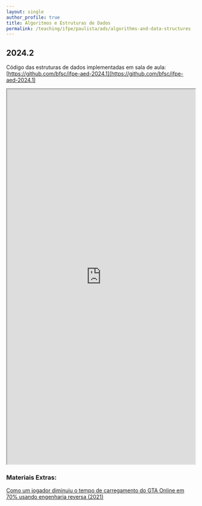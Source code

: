 ```yaml
---
layout: single
author_profile: true
title: Algoritmos e Estruturas de Dados
permalink: /teaching/ifpe/paulista/ads/algorithms-and-data-structures
---
```


## 2024.2

Código das estruturas de dados implementadas em sala de aula: [https://github.com/bfsc/ifpe-aed-2024.1](https://github.com/bfsc/ifpe-aed-2024.1)

<iframe src="https://docs.google.com/spreadsheets/d/e/2PACX-1vQxrrnhkLffnHUXwq4M1MSeMXxUeyCfD9rXwIdqCCezgrXCPRChxJoqJzfFIQtHS9LRXhu97XL_LjrL/pubhtml?gid=0&amp;single=true&amp;widget=true&amp;headers=false" style="position: relative; width: 100%;" height="1000"></iframe>

</br>

### Materiais Extras:

[Como um jogador diminuiu o tempo de carregamento do GTA Online em 70% usando engenharia reversa (2021)](https://www.linkedin.com/pulse/como-um-jogador-diminuiu-o-tempo-de-carregamento-do-gta-deschamps-kttmf/?trackingId=FHx0VkD%2BTUeyzkbewRNarw%3D%3D
)
